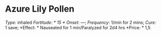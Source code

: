 ﻿---
name: Azure Lily Pollen
type: inhaled
fortitude: 15
onset: —
frequency: 1/min for 2 mins
effect:
  "Nauseated for 1 min/Paralyzed for 2d4 hrs"
cure: 1 save
price: 1,5
---

# Azure Lily Pollen
 *Type:* inhaled
*Fortitude: * 15 * Onset:* —;  *Frequency*: 1/min for 2 mins;  *Cure:* 1 save; 
*Effect: * Nauseated for 1 min/Paralyzed for 2d4 hrs
*Price: * 1,5